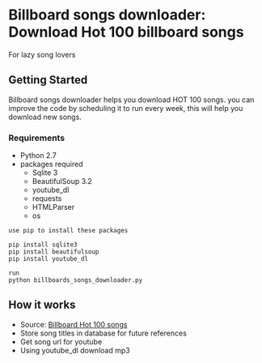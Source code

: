 # Billboard songs downloader: Download Hot 100 billboard songs
For lazy song lovers

## Getting Started

Billboard songs downloader helps you download HOT 100 songs.
you can improve the code by scheduling it to run every week, this will help you download new songs.

### Requirements
* Python 2.7
* packages required
  * Sqlite 3
  * BeautifulSoup 3.2
  * youtube_dl
  * requests
  * HTMLParser
  * os

```
use pip to install these packages

pip install sqlite3
pip install beautifulsoup
pip install youtube_dl

```


```
run
python billboards_songs_downloader.py

```


## How it works
* Source: [Billboard Hot 100 songs](http://www.billboard.com/charts/hot-100)
* Store song titles in database for future references
* Get song url for youtube
* Using youtube_dl download mp3